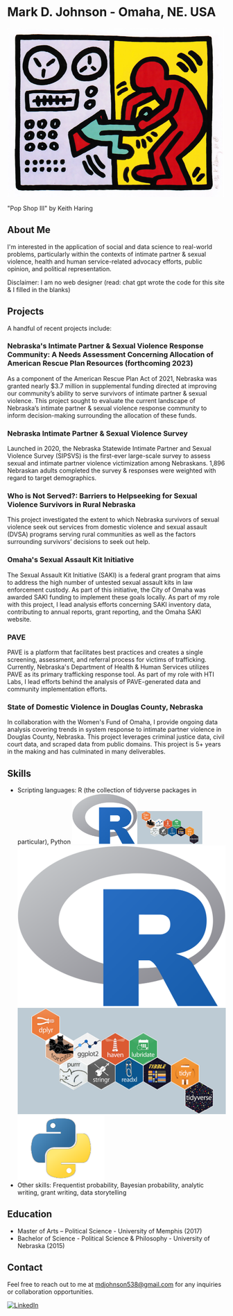 # Mark D. Johnson - Omaha, NE. USA

 
<!-- Your Profile Image -->
<img src="profile_image.png" alt="Profile Image" width="500">

"Pop Shop III" by Keith Haring

## About Me
I'm interested in the application of social and data science to real-world problems, particularly within the contexts of intimate partner & sexual violence, health and human service-related advocacy efforts, public opinion, and political representation.   

Disclaimer: I am no web designer (read: chat gpt wrote the code for this site & I filled in the blanks)


## Projects
A handful of recent projects include:

### Nebraska's Intimate Partner & Sexual Violence Response Community: A Needs Assessment Concerning Allocation of American Rescue Plan Resources (forthcoming 2023)

As a component of the American Rescue Plan Act of 2021, Nebraska was granted nearly $3.7 million in supplemental funding directed at improving our community’s ability to serve survivors of intimate partner & sexual violence. This project sought to evaluate the current landscape of Nebraska’s intimate partner & sexual violence response community to inform decision-making surrounding the allocation of these funds.

### Nebraska Intimate Partner & Sexual Violence Survey
Launched in 2020, the Nebraska Statewide Intimate Partner and Sexual Violence Survey (SIPSVS) is the first-ever
large-scale survey to assess sexual and intimate partner violence victimization among Nebraskans. 1,896 Nebraskan adults completed the survey & responses were weighted with regard to target demographics. 

### Who is Not Served?: Barriers to Helpseeking for Sexual Violence Survivors in Rural Nebraska

This project investigated the extent to which Nebraska survivors of sexual violence seek out services from domestic violence and sexual assault (DVSA) programs serving rural communities as well as the factors surrounding survivors’ decisions to seek out help.


### Omaha's Sexual Assault Kit Initiative


The Sexual Assault Kit Initiative (SAKI) is a federal grant program that aims to address the high number of untested sexual assault kits in law enforcement custody. As part of this initiative, the City of Omaha was awarded SAKI funding to implement these goals locally. As part of my role with this project, I lead analysis efforts concerning SAKI inventory data, contributing to annual reports, grant reporting, and the Omaha SAKI website.


### PAVE

PAVE is a platform that facilitates best practices and creates a single screening, assessment, and referral process for victims of trafficking. Currently, Nebraska's Department of Health & Human Services utilizes PAVE as its primary trafficking response tool. As part of my role with HTI Labs, I lead efforts behind the analysis of PAVE-generated data and community implementation efforts. 

### State of Domestic Violence in Douglas County, Nebraska 

In collaboration with the Women's Fund of Omaha, I provide ongoing data analysis covering trends in system response to intimate partner violence in Douglas County, Nebraska. This project leverages criminal justice data,  civil court data, and scraped data from public domains. This project is 5+ years in the making and has culminated in many deliverables. 


## Skills

- Scripting languages: R (the collection of tidyverse packages in particular), Python
<img src="R_logo.svg.png" alt="Project 1" width="150"><img src="ggplot_hive.png" alt="Project 1" width="150">
  ![Skills](R_logo.svg.png)
  ![Skills](ggplot_hive.png)
  ![Skills](python4.png)
- Other skills: Frequentist probability, Bayesian probability, analytic writing, grant writing, data storytelling

## Education

- Master of Arts – Political Science - University of Memphis (2017)
- Bachelor of Science - Political Science & Philosophy - University of Nebraska (2015)



## Contact

Feel free to reach out to me at [mdjohnson538@gmail.com](mailto:mdjohnson538@gmail.com) for any inquiries or collaboration opportunities.

[![LinkedIn](https://img.shields.io/badge/LinkedIn-Connect-blue?style=flat-square&logo=linkedin&logoColor=white)](https://www.linkedin.com/in/mark-johnson-366b95140/)



